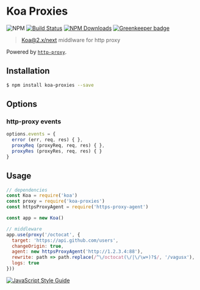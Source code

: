 # Koa Proxies

![NPM](https://img.shields.io/npm/v/koa-proxies.svg)
[![Build Status](https://travis-ci.org/vagusX/koa-proxies.svg)](https://travis-ci.org/vagusX/koa-proxies)
[![NPM Downloads](https://img.shields.io/npm/dm/localeval.svg)](https://www.npmjs.com/package/koa-proxies)
[![Greenkeeper badge](https://badges.greenkeeper.io/vagusX/koa-proxies.svg)](https://greenkeeper.io/)

> [Koa@2.x/next](https://github.com/koajs/koa) middlware for http proxy

Powered by [`http-proxy`](https://github.com/nodejitsu/node-http-proxy).

## Installation

```bash
$ npm install koa-proxies --save
```

## Options

### http-proxy events

```js
options.events = {
  error (err, req, res) { },
  proxyReq (proxyReq, req, res) { },
  proxyRes (proxyRes, req, res) { }
}
```

## Usage

```js
// dependencies
const Koa = require('koa')
const proxy = require('koa-proxies')
const httpsProxyAgent = require('https-proxy-agent')

const app = new Koa()

// middleware
app.use(proxy('/octocat', {
  target: 'https://api.github.com/users',    
  changeOrigin: true,
  agent: new httpsProxyAgent('http://1.2.3.4:88'),
  rewrite: path => path.replace(/^\/octocat(\/|\/\w+)?$/, '/vagusx'),
  logs: true
}))
```

[![JavaScript Style Guide](https://cdn.rawgit.com/feross/standard/master/badge.svg)](https://github.com/feross/standard)
